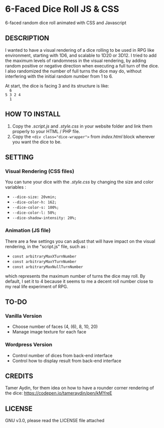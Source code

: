 # 6-Faced Dice Roll JS & CSS
6-faced random dice roll animated with CSS and Javascript

## DESCRIPTION
I wanted to have a visual rendering of a dice rolling to be used in RPG like environment, starting with 1D6, and scalable to 1D20 or 3D12.
I tried to add the maximum levels of randomness in the visual rendering, by adding random positive or negative direction when executing a full turn of the dice. I also randomized the number of full turns the dice may do, without interfering with the initial random number from 1 to 6.

At start, the dice is facing 3 and its structure is like:\
`   6     `\
`5 3 2 4`\
`   1     `

## HOW TO INSTALL
1. Copy the *.script.js* and *.style.css* in your website folder and link them properly to your HTML / PHP file.
2. Copy the `<div class="dice-wrapper">` from *index.html* block wherever you want the dice to be.


## SETTING
### Visual Rendering (CSS files)
You can tune your dice with the *.style.css* by changing the size and color variables :
* `--dice-size: 20vmin;`
* `--dice-color-h: 162;`
* `--dice-color-s: 100%;`
* `--dice-color-l: 50%;`
* `--dice-shadow-intensity: 20%;`

### Animation (JS file)
There are a few settings you can adjust that will have impact on the visual rendering, in the "script.js" file, such as :
* `const arbitraryMaxXTurnNumber`
* `const arbitraryMaxYTurnNumber`
* `const arbitraryMaxNullTurnNumber`

which represents the maximum number of turns the dice may roll. By default, I set it to 4 because it seems to me a decent roll number close to my real life experiment of RPG.

## TO-DO
### Vanilla Version
* Choose number of faces (4, (6), 8, 10, 20)
* Manage image texture for each face

### Wordpress Version
* Control number of dices from back-end interface
* Control how to display result from back-end interface

## CREDITS
Tamer Aydin, for them idea on how to have a rounder corner rendering of the dice: https://codepen.io/tameraydin/pen/kMYreE


## LICENSE
GNU v3.0, please read the LICENSE file attached
